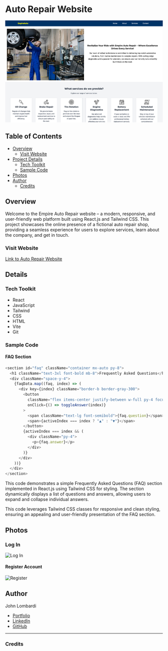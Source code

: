 # Auto Repair Website

![Project Preview Image](/src/assets/empireauto1.png)

## Table of Contents

- [Overview](#overview)
  - [Visit Website](#visit-website)
- [Project Details](#project-details)
  - [Tech Toolkit](#tech-toolkit)
  - [Sample Code](#sample-code)
- [Photos](#photos)
- [Author](#author)
  - [Credits](#credits)

## Overview

Welcome to the Empire Auto Repair website – a modern, responsive, and user-friendly web platform built using React.js and Tailwind CSS. This project showcases the online presence of a fictional auto repair shop, providing a seamless experience for users to explore services, learn about the company, and get in touch.

### Visit Website

[Link to Auto Repair Website](https://johnlombardi389.github.io/auto-website/)

## Details

### Tech Toolkit

- React
- JavaScript
- Tailwind
- CSS
- HTML
- Vite
- Git

### Sample Code

#### FAQ Section

```javascript
<section id="faq" className="container mx-auto py-8">
  <h1 className="text-3xl font-bold mb-8">Frequently Asked Questions</h1>
  <div className="space-y-4">
    {faqData.map((faq, index) => (
      <div key={index} className="border-b border-gray-300">
        <button
          className="flex items-center justify-between w-full py-4 focus:outline-none"
          onClick={() => toggleAnswer(index)}
        >
          <span className="text-lg font-semibold">{faq.question}</span>
          <span>{activeIndex === index ? "▲" : "▼"}</span>
        </button>
        {activeIndex === index && (
          <div className="py-4">
            <p>{faq.answer}</p>
          </div>
        )}
      </div>
    ))}
  </div>
</section>
```

This code demonstrates a simple Frequently Asked Questions (FAQ) section implemented in React.js using Tailwind CSS for styling. The section dynamically displays a list of questions and answers, allowing users to expand and collapse individual answers.

This code leverages Tailwind CSS classes for responsive and clean styling, ensuring an appealing and user-friendly presentation of the FAQ section.

## Photos

### Log In

![Log In](/src/assets/Project1.png)

#### Register Account

![Register](/src/assets/Project2.png)

## Author

John Lombardi

- [Portfolio](https://johnlombardi389.github.io/portfolio/)
- [LinkedIn](https://www.linkedin.com/in/johnlombardi389/)
- [GitHub](https://github.com/johnlombardi389)

---

### Credits
